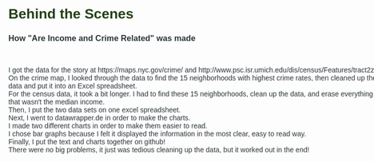 <!DOCTYPE html>
<html>
	<head>
		<title>Are Income and Crime Rates Related?</title>
		<style type="text/css">
			body {
				width: 750px;
				font-family: Arial, Verdana, sans-serif;
				color: #665544;}
			h1 {
				width: 750px;
				font-family: Arial, Verdana, sans-serif;
				color: #254117;}
			p {width: 750px;
				font-family: Arial, Verdana, sans-serif;
				color: #2C3539;}
			h2 {width: 750px;
				font-family: Georgia, Verdana, sans-serif;
				color: #2C3539;}
				h3 {width: 750px;
				font-family: Arial, Verdana, sans-serif;;
				color: #2C3539;}
				h4 {width: 750px;
				font-family: Georgia, Verdana, sans-serif;
				font-size: 10px;
				color: #2C3539;}
		</style>
	</head>
	<body>

<h1>Behind the Scenes</h1>
<h3>How "Are Income and Crime Related" was made</h3>
	<br><p>
	I got the data for the story at https://maps.nyc.gov/crime/ and http://www.psc.isr.umich.edu/dis/census/Features/tract2zip/
<br>
On the crime map, I looked through the data to find the 15 neighborhoods with highest crime rates, then cleaned up the data and put it into an Excel spreadsheet.<br>
For the census data, it took a bit longer. I had to find these 15 neighborhoods, clean up the data, and erase everything that wasn't the median income.
<br> Then, I put the two data sets on one excel spreadsheet. 
<br> Next, I went to datawrapper.de in order to make the charts. 
<br> I made two different charts in order to make them easier to read.
<br> I chose bar graphs because I felt it displayed the information in the most clear, easy to read way.
<br> Finally, I put the text and charts together on github!
<br> There were no big problems, it just was tedious cleaning up the data, but it worked out in the end! 


</body>
</html>
